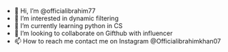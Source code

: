 - 👋 Hi, I’m @officialibrahim77
- 👀 I’m interested in dynamic filtering 
- 🌱 I’m currently learning python in CS
- 💞️ I’m looking to collaborate on Gifthub with influencer 
- 📫 How to reach me contact me on Instagram @Officialibrahimkhan07 

<!---
officialibrahim77/officialibrahim77 is a ✨ special ✨ repository because its `README.md` (this file) appears on your GitHub profile.
You can click the Preview link to take a look at your changes.
--->
